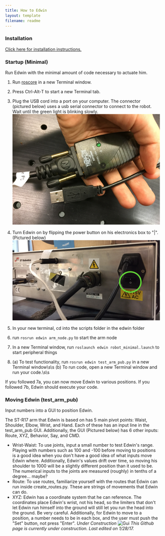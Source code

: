 ```yaml
---
title: How to Edwin
layout: template
filename: readme
---
```


### Installation

[Click here for installation instructions.](install_edwin)

### Startup (Minimal)

Run Edwin with the minimal amount of code necessary to actuate him.

  1. Run [roscore](http://wiki.ros.org/roscore) in a new Terminal window.
  2. Press Ctrl-Alt-T to start a new Terminal tab.
  3. Plug the USB cord into a port on your computer. The connector (pictured below) uses a usb serial connector to connect to the robot. Wait until the green light
  is blinking slowly.
  ![Connector](images/USBConnect.jpeg)

  4. Turn Edwin on by flipping the power button on his electronics box to "|". (Pictured below)
  ![Switch](images/PowerSwitch.jpeg)

  5. In your new terminal, cd into the scripts folder in the edwin folder
  6. run `rosrun edwin arm_node.py` to start the arm node
  7. In a new Terminal window, run `roslaunch edwin robot_minimal.launch` to start peripheral things
  8. (a) To test functionality, run `rosrun edwin test_arm_pub.py` in a new Terminal window\s\s
     (b) To run code, open a new Terminal window and run your code.\s\s

<p>If you followed 7a, you can now move Edwin to various positions. If you followed
7b, Edwin should execute your code.</p>

### Moving Edwin (test_arm_pub)

Input numbers into a GUI to position Edwin.

The ST-R17 arm that Edwin is based on has 5 main pivot points: Waist, Shoulder,
Elbow, Wrist, and Hand. Each of these has an input line in the test_arm_pub GUI.
Additionally, the GUI (Pictured below) has 6 other inputs: Route, XYZ, Behavior, Say, and CMD.
- Wrist-Waist: To use joints, input a small number to test Edwin's range. Playing with numbers such as 100 and -100 before moving to positions is a good idea when you don't have a good idea of what inputs move Edwin where. Additionally, Edwin's values drift over time, so moving his shoulder to 1000 will be a slightly different position than it used to be. The numerical inputs to the joints are measured (roughly) in tenths of a degree... maybe?
- Route: To use routes, familiarize yourself with the routes that Edwin can run inside create_routes.py. These are strings of movements that Edwin can do.
- XYZ: Edwin has a coordinate system that he can reference. The coordinates place Edwin's wrist, not his head, so the limiters that don't let Edwin run himself into the ground will still let you run the head into the ground. Be very careful. Additionally, for Edwin to move to a position, a number needs to be in each box, and the user must push the "Set" button, not press "Enter".
*Under Construction*
![Gui](images/test-arm-pub-gui.png)
*This Github page is currently under construction. Last edited on 1/28/17.*
